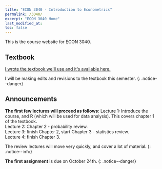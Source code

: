 ```yaml
---
title: "ECON 3040 - Introduction to Econometrics"
permalink: /3040/
excerpt: "ECON 3040 Home"
last_modified_at:
toc: false
---
```


This is the course website for ECON 3040.

## Textbook
[I wrote the textbook we'll use and it's available here.](https://rtgodwin.com/introeconometrics.pdf)

I will be making edits and revisions to the textbook this semester.
{: .notice--danger}

## Announcements

**The first few lectures will proceed as follows:**
Lecture 1: Introduce the course, and R (which will be used for data analysis). This covers chapter 1 of the textbook.  
Lecture 2: Chapter 2 - probability review.  
Lecture 3: finish Chapter 2, start Chapter 3 - statistics review.  
Lecture 4: finish Chapter 3.  

The review lectures will move very quickly, and cover a lot of material.
{: .notice--info}

**The first assignment** is due on October 24th.
{: .notice--danger}
